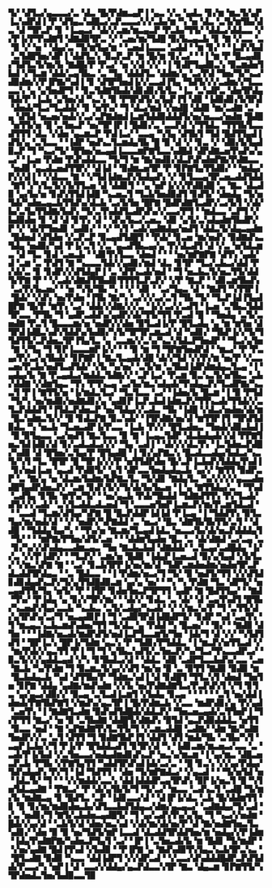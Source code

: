 ▜▞▝▟▜▃▞▄▃▃▃▞▃▝▟▃▝█▞▛▟▆▃▄▛▐▝▄▃▝▞▃▝▄▟▃▝▊▞▆▝▆▃▜▞▄▛▐▃▚▟▛▟▐▝▛▝▟▜▄▃▚▟█▃▞▃▛▃▃▃▞▞▞▃▙▞▆▝▚▝▅▝▟▃▝▃▜▞▆▜▙▞▟▃▝▟▝▜▛▃▛▝▊▝▐▃▄▃▞▝▟▞▞▃▆▞▆▃▄▃▛▝▛▃▙▞▜▜▞▝▟▟▃▞▟▟▃▃▝▞▞▛▐▞▛▜▚▟▇▜▝▟▇▟▉▜▛▃▝▞▝▃▅▞▆▞▜▟█▝▉▞▙▃▄▃▙▝▊▝▇▝▞▃▃▝▃▝▉▝▞▝▅▝▝▟▄▞▃▝▜▞▆▜▄▞▆▝▝▃▅▟▐▃▃▃▝▃▟▟▝▝▆▝▊▞▝▝▐▃▛▞▙▟▝▃▜▟█▜▅▞▟▛▐▝▟▟▜▃▚▝▉▃▛▃▛▝▆▝█▞▆▝▊▞▃▞▝▝▐▝▆▝▛▝█▃▄▟▊▞▜▟▜▃▜▞▆▞▙▝▇▟█▞▛▝▛▃▞▝▅▝▞▟▝▞▞▝▐▝▊▟▛▜▄▟▉▃▚▝▉▃▆▟▅▜▙▟▝▞▜▃▆▝▟▟▞▃▄▜▙▃▝▃▝▜▄▝▟▟▟▜▃▝▟▟▆▞▄▝▃▞▛▟▝▜▅▞▜▞▚▃▞▟▉▟▆▞▞▛▐▛▇▞▚▟▐▝▊▝▟▜▛▜▅▟▐▞▞▃▃▟▐▜▄▝▜▟▜▞▞▞▃▟▆▞▞▜▃▃▃▃▚▝▄▝▄▜▅▟▛▜▝▝▊▃▜▟▇▜▙▟▞▟▊▟▊▞▙▜▃▝▐▃▝▃▚▟▛▃▝▟▅▜▛▟▄▜▟▞▛▝▐▃▙▝▄▜▅▞▟▝▚▃▚▝▉▝▛▜▛▟▜▞▄▜▄▛▐▜▝▟▉▝▐▟▉▟▊▞▙▜▛▟▝▟▅▟▞▜▃▞▜▃▟▟▞▝▊▝▅▜▚▞▝▜▝▟▃▞▆▟▝▞▅▟█▝▟▟▉▝▆▞▃▟▇▝▃▝▄▝▟▜▟▝▅▃▅▞▅▟▞▞▃▞▃▛▇▟▆▟▐▃▆▜▟▟▉▟▟▟▜▞▅▞▅▃▃▞▅▟▆▝█▟█▝▅▜▜▞▅▝█▝▃▜▅▃▛▝▅▞▜▛▐▛▐▝█▟▊▞▃▝▃▃▛▟▝▞▜▜▟▃▝▜▜▜▙▜▃▃▟▜▜▜▝▟▃▝▞▟▅▝▄▃▆▃▛▝▛▟▐▃▞▝▃▃▄▝▚▜▄▝▟▜▙▜▝▜▟▝█▟▜▜▄▟▐▟▜▞▄▝▃▜▃▃▝▝▐▟▛▝▅▟▚▃▜▃▆▟▄▜▙▝█▝▉▝▟▝▞▝▊▃▝▞▝▟▉▞▙▜▄▟▉▃▛▝▜▝▚▃▞▜▞▝█▜▅▞▅▃▄▟▐▃▃▃▆▛▇▜▃▃▚▟█▟▝▟▛▟▇▃▅▜▚▟▚▞▄▃▞▝▐▃▅▝▛▟▆▝▛▟▚▟▟▃▃▝▜▞▜▝▆▝▇▞▅▟▊▞▟▃▛▟▚▟▅▛▇▞▛▟▇▃▃▝▅▟▉▝▄▃▟▃▅▟▜▜▛▞▝▟▐▟▝▝▉▟▆▃▅▜▛▝▛▝▊▛▇▜▄▜▜▟▉▞▝▝▆▟▄▞▛▞▞▟▐▝▝▞▟▃▃▝▇▝▝▞▜▟▐▟▆▃▛▞▙▟▄▟▚▝▞▝▊▜▃▃▄▜▛▃▅▃▟▟▜▟▟▝▇▜▝▞▚▜▃▜▞▞▙▜▜▃▅▝▟▝▟▟▊▜▝▝▄▝▅▛▐▞▞▞▛▟▉▟█▝▃▝▇▃▝▟▃▟▉▝▄▞▙▞▅▝▊▟▚▜▜▟▐▟█▝▚▃▅▃▜▝▜▃▙▜▅▟▉▟▜▝▊▟▜▞▝▟▅▟▄▝▜▞▅▜▟▞▚▟▅▃▄▃▙▜▜▟▚▞▟▃▙▝▃▞▙▜▅▝█▛▇▝█▟▛▟▇▜▃▟▛▞▃▞▙▜▝▞▟▞▙▞▃▜▄▜▜▟▇▞▙▟▚▝▜▞▃▜▚▟▟▜▃▟▛▟▚▞▞▃▃▞▛▜▝▝▆▟▃▃▝▃▛▜▝▞▙▟▉▟▅▝▊▝▟▝▟▝▊▜▚▝▟▝▝▟▚▞▙▃▞▃▅▃▝▟▊▝▄▜▞▃▚▟▄▟▆▜▙▟▛▞▛▝▞▝▟▞▛▜▅▟▊▝▄▟▊▞▝▝▞▝▚▜▝▃▟▞▄▟▇▟▄▞▅▟▜▝▟▟▃▜▞▟▄▃▄▟▆▝█▟▅▟▝▟▜▟▅▝▞▃▛▃▛▝▉▃▄▟▜▟█▜▝▝▛▟▞▝▊▃▅▝▆▞▅▟▚▝▉▟▇▟▚▃▜▟▄▝▅▟▉▞▚▟▝▛▐▞▃▜▝▞▃▝▄▃▟▜▙▃▄▞▄▝▛▞▟▃▟▜▝▟▝▞▃▝▅▜▟▃▆▃▝▟▝▜▃▝▊▟▝▃▅▃▙▝▝▟▊▜▚▜▃▃▝▟▅▟▝▝▝▝▅▞▆▛▇▛▇▝▟▜▚▝▄▟▞▟▝▃▆▝▃▝▛▟▜▝▇▝▚▃▃▃▜▟▞▞▄▟▊▞▆▟▝▟▃▝▊▜▛▝▜▃▞▃▙▃▞▟▟▝▛▞▟▞▃▝▊▝▊▟▛▞▞▟▜▟▄▛▐▝▃▝▟▜▚▃▟▞▅▟▝▝▜▝▅▃▙▃▜▞▅▃▜▜▞▟▟▜▞▛▇▝▛▝▝▞▃▟▞▟▇▟▜▜▙▟▊▜▜▜▜▃▛▃▛▞▝▞▛▝▇▃▛▝▝▟▊▃▆▜▙▟▚▝▃▞▛▞▙▃▅▞▝▝▅▝▚▜▞▜▙▝▚▝▝▞▝▟▊▝▝▃▞▜▄▃▝▟▝▝▇▟▜▝▚▜▜▛▐▝█▟▞▝▞▟▚▝▅▞▛▟▅▝▐▜▙▝▇▞▚▝▃▞▞▞▃▞▃▜▝▜▙▝▜▞▝▜▃▛▐▟▐▜▄▟█▛▇▝█▞▛▝▆▜▚▝▃▞▝▟▟▞▞▟▇▞▞▞▃▝▐▞▞▃▞▞▃▟▜▝▐▃▅▝▃▜▙▃▜▟▟▜▛▃▃▝▛▜▙▝▜▝▄▟▛▃▟▟▚▞▄▟▛▞▟▞▜▜▞▜▜▝▛▃▟▝█▝▝▜▅▟▄▝▃▜▞▃▅▟▇▝▛▃▜▝█▃▃▃▆▞▅▝▅▟▛▞▞▟▅▝▉▜▃▟▐▞▛▝█▜▃▟▄▝▄▝▆▝▆▜▅▝▟▜▛▟▐▟█▃▚▟▚▜▟▟▚▞▙▟▉▞▚▜▞▜▛▜▛▃▆▃▟▝▟▝▚▟▊▞▝▜▙▛▐▞▞▜▞▜▜▟▜▜▞▃▛▟▅▃▜▛▐▜▄▜▃▝▄▝▃▃▆▞▞▃▚▞▚▃▚▜▟▃▛▜▅▟▛▝▝▜▃▞▄▜▅▝▇▝▞▜▄▝▜▝▊▛▐▃▃▃▆▛▐▞▞▝▝▝▉▝▆▝▜▝▜▛▇▜▅▟▛▟▝▝▆▃▞▝▛▝▛▃▄▞▛▞▃▞▄▜▙▟▞▝▊▛▇▛▐▝▇▃▜▃▄▟▞▟█▝▟▞▞▜▟▝▞▞▛▞▆▝▅▞▛▝▞▃▃▃▅▞▛▃▙▞▅▟▜▃▟▜▟▞▝▞▙▝▚▞▅▞▝▃▜▞▆▝▃▜▙▟▐▟▛▟▆▟▄▃▜▃▄▝▐▝▄▟▄▞▙▝▇▝▛▃▄▟▃▞▆▟▟▃▜▟▇▞▞▝▃▛▐▃▞▝▛▃▆▝▉▃▚▃▜▞▅▜▙▃▝▃▙▞▟▟▇▝▞▟▆▜▄▃▝▜▚▝▛▜▚▃▄▝▃▞▙▞▆▃▚▟▄▟▞▜▚▟▄▃▛▞▜▃▟▛▇▞▚▃▃▜▝▛▐▝▇▜▜▞▅▝▐▞▆▟▃▜▃▞▝▜▃▜▃▃▝▃▞▝▐▟▅▞▙▝█▃▆▝▐▝▉▝▛▜▟▝▜▞▚▝▅▞▆▟▉▞▅▟▇▟▊▞▄▝▄▟▊▛▐▃▛▃▙▟▐▟▆▃▛▞▜▜▚▃▟▞▜▜▟▞▞▃▜▃▛▟▟▟▜▝▐▜▟▃▛▟▅▃▛▝▅▞▜▟▄▞▞▃▟▃▝▜▙▝▐▟█▝▞▟▃▞▅▟▅▞▟▞▆▝█▃▚▟▆▃▜▞▞▝█▝▊▟▃▛▇▝▉▃▚▟▞▝▐▜▛▟▇▞▅▞▟▝▆▜▜▛▐▜▝▜▛▟▜▟▉▟▃▝▚▝▅▃▙▝▜▃▅▃▟▛▐▞▛▃▃▝▐▃▙▝▛▞▞▝█▜▃▟▅▃▝▜▅▟▞▟▉▃▙▟▐▝█▝▉▜▄▃▃▝▃▞▅▟▜▝▇▃▜▃▃▝▉▝▇▝▐▃▄▃▜▟▛▝▟▃▙▟▄▟▞▞▟▝▛▛▇▜▅▃▜▟▐▟▊▞▟▝▊▞▃▟▃▟▃▞▞▞▝▜▄▝▃▟▐▝▝▟▞▞▞▟▃▜▚▝▐▃▜▟▅▃▛▟█▞▚▟▉▝▟▝█▜▅▞▃▜▄▞▛▝█▜▄▟█▝▐▝▊▞▄▛▇▃▚▝█▃▟▃▃▟▄▞▙▟▃▞▚▃▜▞▚▜▝▜▃▝█▜▛▝█▝▜▛▐▞▞▞▛▝▅▜▜▟▛▟▅▝█▞▃▛▐▃▙▟▚▜▟▟▄▜▚▟▐▝▊▞▅▟▐▃▅▝▄▃▟▝▛▟▉▜▞▝▄▜▝▟▛▃▃▜▅▟▄▟▄▃▙▝▄▞▞▝▇▜▜▝▉▟▛▃▛▝▃▝▇▞▄▝▅▝▟▃▆▞▙▟▆▞▙▛▇▃▜▃▝▜▞▟▊▝▇▟▄▜▃▝▚▞▞▞▞▞▄▃▃▟▅▟█▜▄▟▛▟▅▃▛▞▝▃▆▝▊▟▚▜▞▞▜▞▟▞▙▞▙▃▅▝▐▝▄▝▇▜▜▟▄▞▃▝▝▜▚▟▝▃▟▜▄▝▊▜▙▝▆▜▚▞▜▞▝▝▅▞▄▃▙▝▛▟▞▜▙▟▟▝▜▟▇▟▜▜▚▝▛▞▜▃▟▞▟▜▞▞▞▃▟▞▝▃▚▜▃▟▟▃▟▃▅▟▝▜▝▃▃▃▅▜▅▛▐▃▆▃▛▞▆▞▛▃▆▜▟▃▟▝▝▝▃▃▟▝▜▃▆▞▟▜▄▞▚▛▇▝█▝█▃▛▟▟▛▐▟▐▟▝▛▐▃▄▝▐▝▜▟▟▜▚▝▉▜▃▜▄▞▆▞▅▟▞▟▝▝▞▝▅▟▛▞▚▛▇▟▟▝▃▝▅▃▞▝█▃▝▟▇▜▙▜▙▜▜▞▃▜▝▝▟▟█▝▝▜▟▟▄▜▄▞▚▝▝▜▚▞▅▝▇▃▆▞▜▃▄▟▐▟▃▝▅▃▃▞▙▞▟▞▅▃▛▟▟▟▄▜▝▜▞▝▝▝▆▛▇▞▛▜▅▞▟▜▞▃▅▝▝▝▟▟▆▜▄▟▅▝█▃▝▃▝▟▞▟▇▟▝▃▞▃▄▝▃▝▊▞▚▞▞▟▚▟▄▃▃▟▆▃▄▃▝▜▅▝▇▃▙▃▙▟▝▟▇▟▟▞▝▃▜▃▄▞▃▟█▟▄▝▐▞▞▃▝▞▞▛▐▟▛▞▝▝▜▃▛▞▝▃▆▞▅▝█▟▉▝▐▟▄▛▐▃▅▃▟▝▉▞▄▜▄▟▝▞▙▜▃▞▝▞▆▃▚▛▇▝▇▝▝▃▞▝▊▃▙▜▛▛▐▞▅▞▆▞▟▝▜▟▛▃▆▟▅▟▆▞▅▟▅▜▛▃▛▟▃▟▟▜▛▟▄▃▝▝▃▝█▟▃▃▝▝▐▝▛▟▆▞▅▃▞▜▝▜▞▝▉▝▅▟▜▞▜▜▝▞▞▟▜▟▊▟▊▟▄▟▚▃▛▞▜▞▄▜▜▟█▟▉▃▆▝▄▞▄▝▅▞▝▝▚▝▚▝▛▟▇▝▜▃▝▟▛▜▞▝▅▃▄▟▜▜▞▜▄▝▅▜▞▝▛▝▐▜▛▝▊▟▅▜▅▃▛▜▛▜▜▝▄▟▛▝▇▝█▟▜▜▄▞▝▝▇▟▝▜▚▞▝▛▐▟▄▝▄▝▊▞▞▜▛▞▆▞▝▝▟▞▞▝▊▟▃▝▃▝▟▞▝▟▝▃▄▜▚▟▜▝█▜▙▞▚▃▅▟▚▜▄▞▃▃▙▝▚▃▙▃▝▃▜▞▃▟▄▞▚▃▟▞▝▞▝▞▆▃▚▞▛▝▜▝▃▜▜▞▟▞▄▜▛▟▚▞▃▞▜▝▅▃▄▟▊▛▐▝▜▝▃▟▉▜▛▟▐▟█▟▛▜▞▝▊▟▛▝▚▟▝▃▄▜▚▝▜▝▆▃▄▃▚▃▙▃▆▟▚▟▅▞▜▜▝▜▞▟▃▝▄▝▛▟▟▝▚▝█▃▅▞▝▝▉▞▝▝▇▟▉▝▟▜▅▝▝▝▐▟▇▞▅▃▟▞▆▟▛▟▜▞▅▟▐▃▛▜▃▃▆▜▞▜▅▝▐▟▞▜▝▟▝▞▞▝▚▜▟▜▟▜▝▝█▛▐▃▚▝█▛▐▞▜▟▆▝▄▃▚▝▛▝▜▟▊▞▛▜▟▟▃▝▐▝▆▃▛▞▅▜▜▃▟▝▞▝▆▞▛▟▞▞▄▃▜▜▝▛▐▝▜▝▜▝▄▜▙▃▚▟▜▞▃▜▅▃▛▞▚▞▜▃▞▜▚▃▃▟▛▃▞▝▉▃▜▞▞▞▄▟▟▃▄▟▝▞▚▝▊▜▙▟▃▞▟▝▝▟▟▃▝▟█▝▃▟▛▜▃▃▙▟▚▞▃▃▝▃▅▝▇▃▙▝▚▞▛▟▆▝▜▝▉▃▆▃▜▞▄▞▞▟▜▝▆▞▅▝▉▝▃▝▉▜▜▝▇▟▉▝▉▟▉▝▆▝█▃▙▟▄▃▙▝▚▟▝▟▜▜▙▞▛▝▜▟▆▃▚▟▐▝▟▝▊▟█▜▝▜▜▃▚▜▝▟▅▟▝▜▅▜▅▝▊▛▇▝▟▟▄▝▄▟▇▞▆▟▚▟▆▝▞▞▙▝▅▞▛▟▇▟▇▜▃▞▛▃▛▟▚▜▝▞▜▝▊▜▃▝▄▞▄▃▞▟▉▞▞▝▉▃▄▝▃▜▃▟▐▃▆▜▝▞▙▟▄▝▊▃▄▝▝▝▝▝▝▃▜▝▅▞▟▟▐▟▅▟▞▛▇▜▙▛▇▜▝▞▆▟▚▞▄▃▜▛▐▝█▞▛▟▆▃▙▝▞▃▃▝▆▟▛▟▊▞▄▝▛▞▄▟▝▃▅▜▚▝▐▝▇▟▇▜▃▟▆▝▉▟▚▟▜▟█▟▞▟▟▃▛▞▝▜▅▃▅▃▄▟▞▃▜▜▅▛▐▝▜▞▛▜▜▝▇▃▞▝▅▝▉▝▃▜▙▟▇▝▟▟█▜▞▟▇▟▚▝▉▜▟▝▄▃▛▟▉▟▟▟▃▝▅▜▜▝▉▃▃▝▅▟▝▝▇▝▄▛▇▟▇▜▚▜▃▜▜▞▜▝▞▃▆▃▟▟█▝▃▟▇▞▝▟▆▝▇▞▚▟▇▜▅▟▛▞▞▃▝▃▜▝▟▜▜▝▜▝▉▟▇▜▙▛▐▜▝▟▟▜▝▟▜▝▆▟▞▜▙▝▃▜▙▞▚▜▝▃▄▛▐▃▙▞▞▜▝▛▐▞▛▝█▜▟▟▃▟▜▝▊▜▛▞▟▝▚▝▐▟▊▃▆▞▆▃▅▃▞▃▃▝▃▝▃▟▞▛▐▞▙▟▝▞▃▜▅▃▃▞▅▟▄▟▆▟▊▟▚▃▛▝▅▃▚▞▆▃▆▝▐▝▄▞▆▃▝▟█▃▅▃▛▃▙▝▛▜▙▝▞▛▇▜▄▜▜▝▚▟▟▜▛▟▚▟▐▟▞▃▞▃▝▝█▝▊▃▚▝▞▞▄▞▛▟▄▞▜▟▚▟▄▟▚▝▛▞▜▝▐▟▝▜▟▜▜▝▝▟▅▝▜▞▆▛▇▟▃▞▝▞▄▃▟▝▝▝▜▞▅▜▟▝▅▝▐▟▃▜▞▝▜▝▝▝▞▞▆▟▟▞▃▃▚▝▟▟▐▟▟▟▛▃▄▜▛▟▚▝▉▛▐▞▅▃▜▝█▝▚▜▅▜▟▃▄▟▇▝▝▛▇▃▞▝▛▝▟▞▄▜▙▜▞▜▝▜▞▃▞▝▆▃▃▝▃▟▚▃▜▝▃▟█▝▜▞▆▞▙▝▆▟▇▃▄▝▊▝█▟▜▃▝▃▛▝▐▟▊▃▃▞▟▝▝▟▐▛▐▞▟▃▝▃▙▝█▞▟▟▆▜▜▝▊▝▉▝▊▞▆▞▆▟▉▟▅▃▙▞▟▜▃▃▙▟▜▟▄▃▞▟▆▞▄▃▄▃▞▝▃▟▇▟▄▞▜▞▃▟▝▞▃▝▅▟▊▞▜▝▇▜▞▃▙▟▅▃▄▟█▜▞▝▜▝▄▞▃▟▚▜▚▞▄▜▄▝▜▝▚▃▞▞▅▟▆▝█▟▞▞▄▞▟▝▝▃▙▜▞▟▝▟▅▞▅▃▚▟▝▞▟▞▆▞▟▞▅▞▛▝▟▝▇▞▅▟▇▜▅▃▜▃▚▟▊▞▝▟▅▝▉▝▉▝▅▞▜▟▜▞▆▛▐▃▃▟▝▟▃▟▟▜▛▟▟▜▅▞▆▝▅▟▄▞▞▛▐▟▆▝▐▟▄▜▚▟▇▛▇▞▚▟▅▃▛▜▄▜▝▃▞▝▐▛▐▝▃▜▅▃▟▞▙▝▆▝█▟▊▝▜▞▆▟▛▝▝▞▅▞▄▟▇▝█▟▐▜▚▟▝▞▙▟▉▝▝▛▐▛▇▝▄▝▇▟▚▟▉▜▚▜▄▃▚▃▙▜▛▃▚▃▝▝█▜▃▟▇▝▉▟▉▝▚▃▃▝▟▟▐▟▛▜▝▞▞▟▛▃▟▝▝▞▃▃▞▟▚▟▟▟█▟▛▃▛▟▜▟▟▞▛▃▃▞▚▝▅▛▐▝▟▝▃▃▞▞▟▟▄▞▄▃▛▟▃▃▚▜▛▝▇▃▝▟▄▃▆▝▊▛▇▜▜▞▚▜▛▟▅▟▃▜▅▞▙▟▉▃▃▜▉

